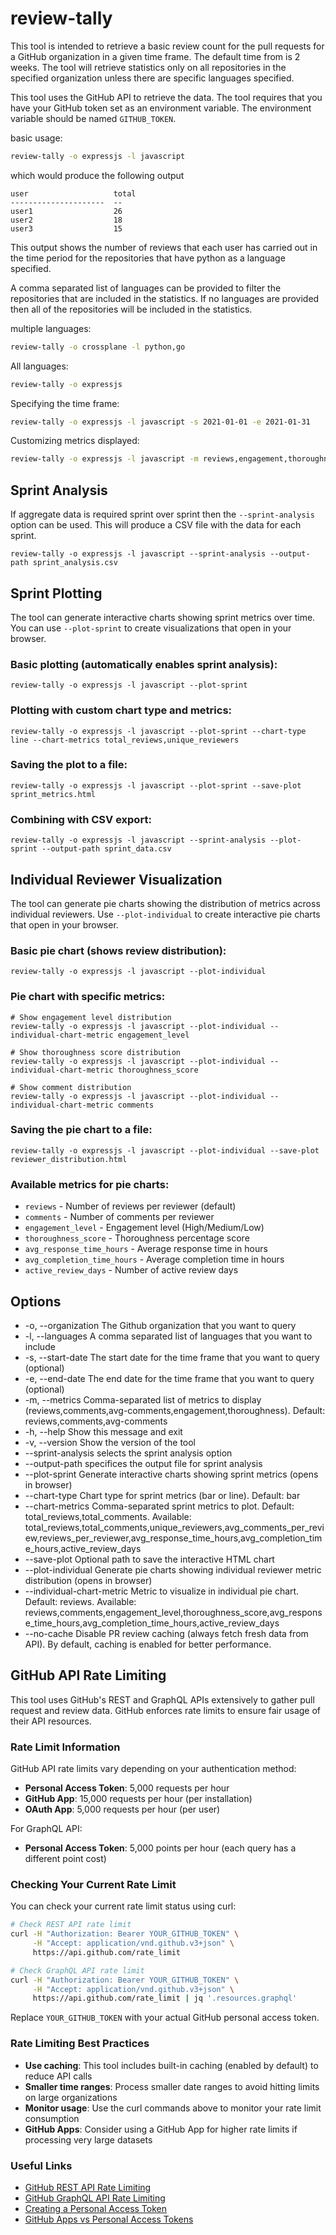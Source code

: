 # review-tally

This tool is intended to retrieve a basic review count for the pull
requests for a GitHub organization in a given time frame. The default time
from is 2 weeks. The tool will retrieve statistics only on all repositories in
the specified organization unless there are specific languages specified.

This tool uses the GitHub API to retrieve the data. The tool requires that 
you have your GitHub token set as an environment variable. The environment
variable should be named `GITHUB_TOKEN`.

basic usage:
```bash
review-tally -o expressjs -l javascript
```
 
which would produce the following output

```shell
user                   total
---------------------  --
user1                  26
user2                  18
user3                  15
```
This output shows the number of reviews that each user has carried out in the
time period for the repositories that have python as a language specified.

A comma separated list of languages can be provided to filter the repositories
that are included in the statistics. If no languages are provided then all of
the repositories will be included in the statistics.

multiple languages:
```bash
review-tally -o crossplane -l python,go
```

All languages:
```bash
review-tally -o expressjs
```

Specifying the time frame:
```bash
review-tally -o expressjs -l javascript -s 2021-01-01 -e 2021-01-31
```

Customizing metrics displayed:
```bash
review-tally -o expressjs -l javascript -m reviews,engagement,thoroughness
```

## Sprint Analysis
If aggregate data is required sprint over sprint then the `--sprint-analysis`
option can be used. This will produce a CSV file with the data for each sprint.

```shell
review-tally -o expressjs -l javascript --sprint-analysis --output-path sprint_analysis.csv
```

## Sprint Plotting
The tool can generate interactive charts showing sprint metrics over time. You can use `--plot-sprint` to create visualizations that open in your browser.

### Basic plotting (automatically enables sprint analysis):
```shell
review-tally -o expressjs -l javascript --plot-sprint
```

### Plotting with custom chart type and metrics:
```shell
review-tally -o expressjs -l javascript --plot-sprint --chart-type line --chart-metrics total_reviews,unique_reviewers
```

### Saving the plot to a file:
```shell
review-tally -o expressjs -l javascript --plot-sprint --save-plot sprint_metrics.html
```

### Combining with CSV export:
```shell
review-tally -o expressjs -l javascript --sprint-analysis --plot-sprint --output-path sprint_data.csv
```

## Individual Reviewer Visualization
The tool can generate pie charts showing the distribution of metrics across individual reviewers. Use `--plot-individual` to create interactive pie charts that open in your browser.

### Basic pie chart (shows review distribution):
```shell
review-tally -o expressjs -l javascript --plot-individual
```

### Pie chart with specific metrics:
```shell
# Show engagement level distribution
review-tally -o expressjs -l javascript --plot-individual --individual-chart-metric engagement_level

# Show thoroughness score distribution
review-tally -o expressjs -l javascript --plot-individual --individual-chart-metric thoroughness_score

# Show comment distribution
review-tally -o expressjs -l javascript --plot-individual --individual-chart-metric comments
```

### Saving the pie chart to a file:
```shell
review-tally -o expressjs -l javascript --plot-individual --save-plot reviewer_distribution.html
```

### Available metrics for pie charts:
- `reviews` - Number of reviews per reviewer (default)
- `comments` - Number of comments per reviewer
- `engagement_level` - Engagement level (High/Medium/Low)
- `thoroughness_score` - Thoroughness percentage score
- `avg_response_time_hours` - Average response time in hours
- `avg_completion_time_hours` - Average completion time in hours
- `active_review_days` - Number of active review days


## Options

* -o, --organization The Github organization that you want to query
* -l, --languages  A comma separated list of languages that you want to include
* -s, --start-date The start date for the time frame that you want to query (optional)
* -e, --end-date The end date for the time frame that you want to query (optional)
* -m, --metrics Comma-separated list of metrics to display (reviews,comments,avg-comments,engagement,thoroughness). Default: reviews,comments,avg-comments
* -h, --help Show this message and exit
* -v, --version Show the version of the tool
* --sprint-analysis selects the sprint analysis option
* --output-path specifices the output file for sprint analysis
* --plot-sprint Generate interactive charts showing sprint metrics (opens in browser)
* --chart-type Chart type for sprint metrics (bar or line). Default: bar
* --chart-metrics Comma-separated sprint metrics to plot. Default: total_reviews,total_comments. Available: total_reviews,total_comments,unique_reviewers,avg_comments_per_review,reviews_per_reviewer,avg_response_time_hours,avg_completion_time_hours,active_review_days
* --save-plot Optional path to save the interactive HTML chart
* --plot-individual Generate pie charts showing individual reviewer metric distribution (opens in browser)
* --individual-chart-metric Metric to visualize in individual pie chart. Default: reviews. Available: reviews,comments,engagement_level,thoroughness_score,avg_response_time_hours,avg_completion_time_hours,active_review_days
* --no-cache Disable PR review caching (always fetch fresh data from API). By default, caching is enabled for better performance.

## GitHub API Rate Limiting

This tool uses GitHub's REST and GraphQL APIs extensively to gather pull request and review data. GitHub enforces rate limits to ensure fair usage of their API resources.

### Rate Limit Information

GitHub API rate limits vary depending on your authentication method:

- **Personal Access Token**: 5,000 requests per hour
- **GitHub App**: 15,000 requests per hour (per installation)
- **OAuth App**: 5,000 requests per hour (per user)

For GraphQL API:
- **Personal Access Token**: 5,000 points per hour (each query has a different point cost)

### Checking Your Current Rate Limit

You can check your current rate limit status using curl:

```bash
# Check REST API rate limit
curl -H "Authorization: Bearer YOUR_GITHUB_TOKEN" \
     -H "Accept: application/vnd.github.v3+json" \
     https://api.github.com/rate_limit

# Check GraphQL API rate limit
curl -H "Authorization: Bearer YOUR_GITHUB_TOKEN" \
     -H "Accept: application/vnd.github.v3+json" \
     https://api.github.com/rate_limit | jq '.resources.graphql'
```

Replace `YOUR_GITHUB_TOKEN` with your actual GitHub personal access token.

### Rate Limiting Best Practices

- **Use caching**: This tool includes built-in caching (enabled by default) to reduce API calls
- **Smaller time ranges**: Process smaller date ranges to avoid hitting limits on large organizations
- **Monitor usage**: Use the curl commands above to monitor your rate limit consumption
- **GitHub Apps**: Consider using a GitHub App for higher rate limits if processing very large datasets

### Useful Links

- [GitHub REST API Rate Limiting](https://docs.github.com/en/rest/using-the-rest-api/rate-limits-for-the-rest-api)
- [GitHub GraphQL API Rate Limiting](https://docs.github.com/en/graphql/overview/rate-limits-and-node-limits-for-the-graphql-api)
- [Creating a Personal Access Token](https://docs.github.com/en/authentication/keeping-your-account-and-data-secure/managing-your-personal-access-tokens)
- [GitHub Apps vs Personal Access Tokens](https://docs.github.com/en/apps/creating-github-apps/about-github-apps/about-github-apps)